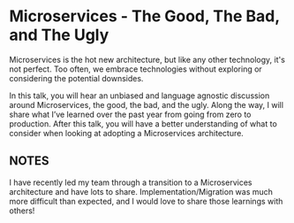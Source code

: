 # Microservices - The Good, The Bad, and The Ugly

Microservices is the hot new architecture, but like any other technology, it's not perfect. Too often, we embrace technologies without exploring or considering the potential downsides.

In this talk, you will hear an unbiased and language agnostic discussion around Microservices, the good, the bad, and the ugly. Along the way, I will share what I’ve learned over the past year from going from zero to production. After this talk, you will have a better understanding of what to consider when looking at adopting a Microservices architecture.

## NOTES

I have recently led my team through a transition to a Microservices architecture and have lots to share. Implementation/Migration was much more difficult than expected, and I would love to share those learnings with others!

